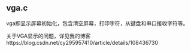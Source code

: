 ## vga.c

vga即显示屏幕初始化，包含清空屏幕，打印字符，从键盘和串口接收字符等。

关于VGA显示的问题，详见我的博客https://blog.csdn.net/cy295957410/article/details/108436730
